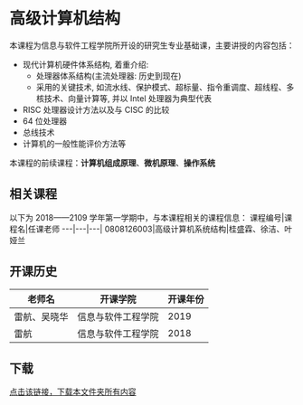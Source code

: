 # 高级计算机结构

本课程为信息与软件工程学院所开设的研究生专业基础课，主要讲授的内容包括：
 - 现代计算机硬件体系结构, 着重介绍:
     - 处理器体系结构(主流处理器: 历史到现在)
     - 采用的关键技术,  如流水线、保护模式、超标量、指令重调度、超线程、多核技术、向量计算等, 并以 Intel 处理器为典型代表
 - RISC 处理器设计方法以及与 CISC 的比较
 - 64 位处理器
 - 总线技术
 - 计算机的一般性能评价方法等
 
 本课程的前续课程：**计算机组成原理**、**微机原理**、**操作系统**

## 相关课程

以下为 2018——2109 学年第一学期中，与本课程相关的课程信息：
课程编号|课程名|任课老师
---|---|---|
0808126003|高级计算机系统结构|桂盛霖、徐洁、叶娅兰

## 开课历史

老师名|开课学院|开课年份|
---|---|---
雷航、吴晓华|信息与软件工程学院|2019
雷航|信息与软件工程学院|2018


## 下载

[点击该链接，下载本文件夹所有内容](https://xovee.github.io/gitzip/?https://github.com/Xovee/uestc-course/tree/master/课程目录/高级计算机结构)
